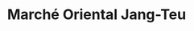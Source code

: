 ---
title: "Marché Oriental Jang-Teu"
url: /montreal/marche-oriental-jang-teu/
shop: supermarket
---
